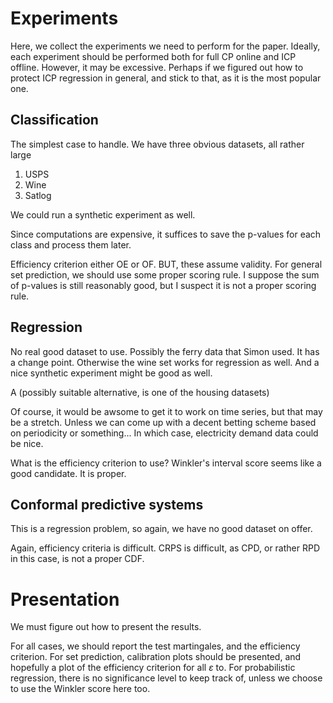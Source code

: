 # Experiments

Here, we collect the experiments we need to perform for the paper. Ideally, each experiment should be performed both for full CP online and ICP offline. However, it may be excessive. Perhaps if we figured out how to protect ICP regression in general, and stick to that, as it is the most popular one. 

## Classification
The simplest case to handle. We have three obvious datasets, all rather large
1. USPS
2. Wine
3. Satlog

We could run a synthetic experiment as well.

Since computations are expensive, it suffices to save the p-values for each class and process them later.

Efficiency criterion either OE or OF. BUT, these assume validity. For general set prediction, we should use some proper scoring rule. I suppose the sum of p-values is still reasonably good, but I suspect it is not a proper scoring rule.

## Regression
No real good dataset to use. Possibly the ferry data that Simon used. It has a change point. Otherwise the wine set works for regression as well. And a nice synthetic experiment might be good as well.

A (possibly suitable alternative, is one of the housing datasets)

Of course, it would be awsome to get it to work on time series, but that may be a stretch. Unless we can come up with a decent betting scheme based on periodicity or something... In which case, electricity demand data could be nice.

What is the efficiency criterion to use? Winkler's interval score seems like a good candidate. It is proper.

## Conformal predictive systems
This is a regression problem, so again, we have no good dataset on offer.

Again, efficiency criteria is difficult. CRPS is difficult, as CPD, or rather RPD in this case, is not a proper CDF.

# Presentation
We must figure out how to present the results. 

For all cases, we should report the test martingales, and the efficiency criterion. For set prediction, calibration plots should be presented, and hopefully a plot of the efficiency criterion for all $\varepsilon$ to. For probabilistic regression, there is no significance level to keep track of, unless we choose to use the Winkler score here too.
